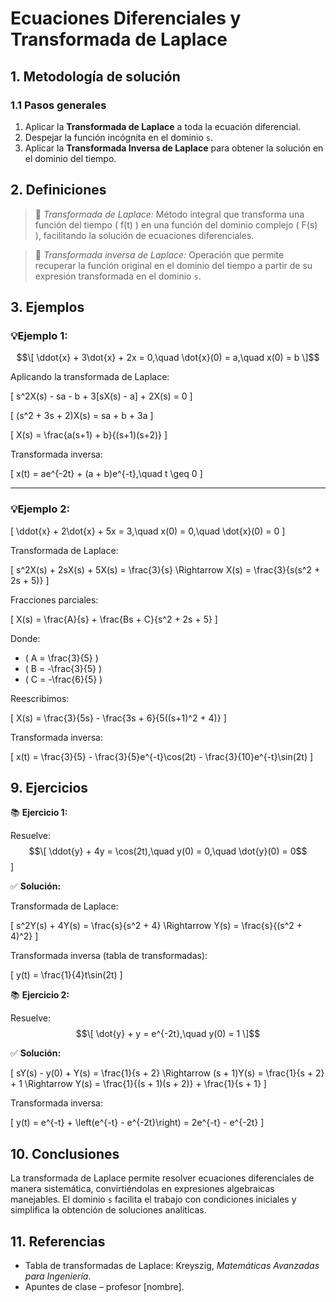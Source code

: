 # Ecuaciones Diferenciales y Transformada de Laplace

## 1. Metodología de solución

### 1.1 Pasos generales

1. Aplicar la **Transformada de Laplace** a toda la ecuación diferencial.
2. Despejar la función incógnita en el dominio `s`.
3. Aplicar la **Transformada Inversa de Laplace** para obtener la solución en el dominio del tiempo.

## 2. Definiciones

>🔑 *Transformada de Laplace:* Método integral que transforma una función del tiempo \( f(t) \) en una función del dominio complejo \( F(s) \), facilitando la solución de ecuaciones diferenciales.

>🔑 *Transformada inversa de Laplace:* Operación que permite recuperar la función original en el dominio del tiempo a partir de su expresión transformada en el dominio `s`.

## 3. Ejemplos

### 💡Ejemplo 1:

$$\[
\ddot{x} + 3\dot{x} + 2x = 0,\quad \dot{x}(0) = a,\quad x(0) = b
\]$$

Aplicando la transformada de Laplace:

\[
s^2X(s) - sa - b + 3[sX(s) - a] + 2X(s) = 0
\]

\[
(s^2 + 3s + 2)X(s) = sa + b + 3a
\]

\[
X(s) = \frac{a(s+1) + b}{(s+1)(s+2)}
\]

Transformada inversa:

\[
x(t) = ae^{-2t} + (a + b)e^{-t},\quad t \geq 0
\]

---

### 💡Ejemplo 2:

\[
\ddot{x} + 2\dot{x} + 5x = 3,\quad x(0) = 0,\quad \dot{x}(0) = 0
\]

Transformada de Laplace:

\[
s^2X(s) + 2sX(s) + 5X(s) = \frac{3}{s}
\Rightarrow X(s) = \frac{3}{s(s^2 + 2s + 5)}
\]

Fracciones parciales:

\[
X(s) = \frac{A}{s} + \frac{Bs + C}{s^2 + 2s + 5}
\]

Donde:

- \( A = \frac{3}{5} \)
- \( B = -\frac{3}{5} \)
- \( C = -\frac{6}{5} \)

Reescribimos:

\[
X(s) = \frac{3}{5s} - \frac{3s + 6}{5((s+1)^2 + 4)}
\]

Transformada inversa:

\[
x(t) = \frac{3}{5} - \frac{3}{5}e^{-t}\cos(2t) - \frac{3}{10}e^{-t}\sin(2t)
\]

## 9. Ejercicios

📚 **Ejercicio 1:**

Resuelve:
$$\[
\ddot{y} + 4y = \cos(2t),\quad y(0) = 0,\quad \dot{y}(0) = 0$$
\]

✅ **Solución:**

Transformada de Laplace:

\[
s^2Y(s) + 4Y(s) = \frac{s}{s^2 + 4}
\Rightarrow Y(s) = \frac{s}{(s^2 + 4)^2}
\]

Transformada inversa (tabla de transformadas):

\[
y(t) = \frac{1}{4}t\sin(2t)
\]

📚 **Ejercicio 2:**

Resuelve:
$$\[
\dot{y} + y = e^{-2t},\quad y(0) = 1
\]$$

✅ **Solución:**

\[
sY(s) - y(0) + Y(s) = \frac{1}{s + 2}
\Rightarrow (s + 1)Y(s) = \frac{1}{s + 2} + 1
\Rightarrow Y(s) = \frac{1}{(s + 1)(s + 2)} + \frac{1}{s + 1}
\]

Transformada inversa:

\[
y(t) = e^{-t} + \left(e^{-t} - e^{-2t}\right)
= 2e^{-t} - e^{-2t}
\]

## 10. Conclusiones

La transformada de Laplace permite resolver ecuaciones diferenciales de manera sistemática, convirtiéndolas en expresiones algebraicas manejables. El dominio `s` facilita el trabajo con condiciones iniciales y simplifica la obtención de soluciones analíticas.

## 11. Referencias

- Tabla de transformadas de Laplace: Kreyszig, *Matemáticas Avanzadas para Ingeniería*.
- Apuntes de clase – profesor [nombre].
